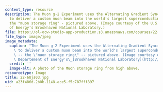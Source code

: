 ```yaml
---
content_type: resource
description: The Muon g-2 Experiment uses the Alternating Gradient Syncrhotron (AGS)
  to deliver a custom muon beam into the world's largest superconducting magnet -
  the "muon storage ring" - pictured above. (Image courtesy of the U.S. Departement
  of Energy's Brookhaven National Laboratory.)
file: https://ol-ocw-studio-app-production.s3.amazonaws.com/courses/22-68j-superconducting-magnets-spring-2003/a23f486d2b0b1148ace5f5c787fff897_22-68js03.jpg
file_type: image/jpeg
image_metadata:
  caption: "The Muon g-2 Experiment uses the Alternating Gradient Syncrhotron (AGS)\
    \ to deliver a custom muon beam into the world's largest superconducting magnet\
    \ -- the \"muon storage ring\" -- pictured above. (Image courtesy of the U.S.\
    \ Departement of Energy's\_[Brookhaven National Laboratory](http://www.bnl.gov/bnlweb/pubaf/pr/2001/g-2_backgrounder.htm).)"
  credit: ''
  image-alt: A photo of the Muon storage ring from high above.
resourcetype: Image
title: 22-68js03.jpg
uid: a23f486d-2b0b-1148-ace5-f5c787fff897
---
```

